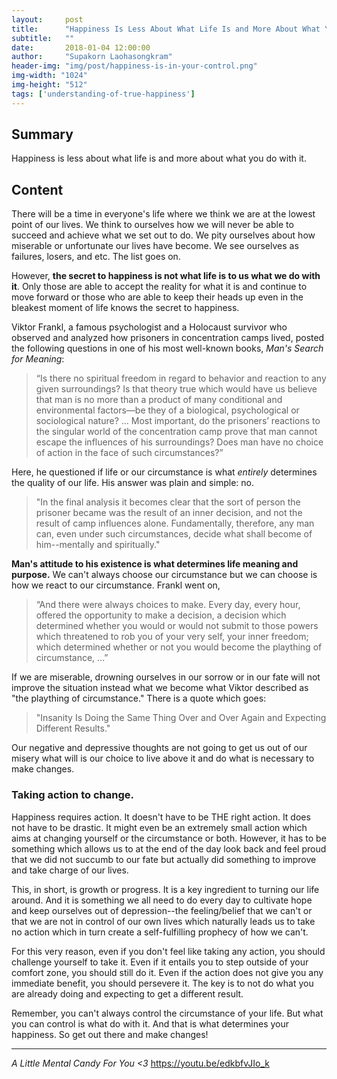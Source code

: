 ```yaml
---
layout:     post
title:      "Happiness Is Less About What Life Is and More About What You Do with It."
subtitle:   ""
date:       2018-01-04 12:00:00
author:     "Supakorn Laohasongkram"
header-img: "img/post/happiness-is-in-your-control.png"
img-width: "1024"
img-height: "512"
tags: ['understanding-of-true-happiness']
---
```

<h2>Summary</h2>
Happiness is less about what life is and more about what you do with it.
<h2>Content</h2>
There will be a time in everyone's life where we think we are at the lowest point of our lives. We think to ourselves how we will never be able to succeed and achieve what we set out to do. We pity ourselves about how miserable or unfortunate our lives have become. We see ourselves as failures, losers, and etc. The list goes on.

However, <strong>the secret to happiness is not what life is to us what we do with it</strong>. Only those are able to accept the reality for what it is and continue to move forward or those who are able to keep their heads up even in the bleakest moment of life knows the secret to happiness.

Viktor Frankl, a famous psychologist and a Holocaust survivor who observed and analyzed how prisoners in concentration camps lived, posted the following questions in one of his most well-known books, <em>Man's Search for Meaning</em>:
<blockquote>“Is there no spiritual freedom in regard to behavior and reaction to any given surroundings? Is that theory true which would have us believe that man is no more than a product of many conditional and environmental factors—be they of a biological, psychological or sociological nature? ... Most important, do the prisoners’ reactions to the singular world of the concentration camp prove that man cannot escape the influences of his surroundings? Does man have no choice of action in the face of such circumstances?”</blockquote>
Here, he questioned if life or our circumstance is what <em>entirely</em> determines the quality of our life. His answer was plain and simple: no.
<blockquote>"In the final analysis it becomes clear that the sort of person the prisoner became was the result of an inner decision, and not the result of camp influences alone. Fundamentally, therefore, any man can, even under such circumstances, decide what shall become of him--mentally and spiritually."</blockquote>
<strong>Man's attitude to his existence is what determines life meaning and purpose.</strong> We can't always choose our circumstance but we can choose is how we react to our circumstance. Frankl went on,

<blockquote>“And there were always choices to make. Every day, every hour, offered the opportunity to make a decision, a decision which determined whether you would or would not submit to those powers which threatened to rob you of your very self, your inner freedom; which determined whether or not you would become the plaything of circumstance, ...”</blockquote>
If we are miserable, drowning ourselves in our sorrow or in our fate will not improve the situation instead what we become what Viktor described as "the plaything of circumstance." There is a quote which goes:
<blockquote>"Insanity Is Doing the Same Thing Over and Over Again and Expecting Different Results."</blockquote>
Our negative and depressive thoughts are not going to get us out of our misery what will is our choice to live above it and do what is necessary to make changes.
<h3>Taking action to change.</h3>
Happiness requires action. It doesn't have to be THE right action. It does not have to be drastic. It might even be an extremely small action which aims at changing yourself or the circumstance or both. However, it has to be something which allows us to at the end of the day look back and feel proud that we did not succumb to our fate but actually did something to improve and take charge of our lives.

This, in short, is growth or progress. It is a key ingredient to turning our life around. And it is something we all need to do every day to cultivate hope and keep ourselves out of depression--the feeling/belief that we can't or that we are not in control of our own lives which naturally leads us to take no action which in turn create a self-fulfilling prophecy of how we can't.

For this very reason, even if you don't feel like taking any action, you should challenge yourself to take it. Even if it entails you to step outside of your comfort zone, you should still do it. Even if the action does not give you any immediate benefit, you should persevere it. The key is to not do what you are already doing and expecting to get a different result.

Remember, you can't always control the circumstance of your life. But what you can control is what do with it. And that is what determines your happiness. So get out there and make changes!

<hr />

<em>A Little Mental Candy For You <3</em>
<a href="https://youtu.be/edkbfvJIo_k" target="_blank" rel="noopener">https://youtu.be/edkbfvJIo_k</a>